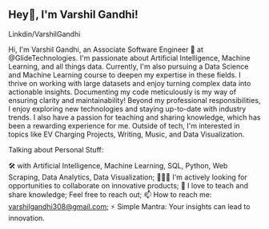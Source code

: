 ## Hey👋, I'm Varshil Gandhi!
Linkdin/VarshilGandhi

Hi, I'm Varshil Gandhi, an Associate Software Engineer 🚀 at @GlideTechnologies. I'm passionate about Artificial Intelligence, Machine Learning, and all things data. Currently, I'm also pursuing a Data Science and Machine Learning course to deepen my expertise in these fields. I thrive on working with large datasets and enjoy turning complex data into actionable insights. Documenting my code meticulously is my way of ensuring clarity and maintainability!
Beyond my professional responsibilities, I enjoy exploring new technologies and staying up-to-date with industry trends. I also have a passion for teaching and sharing knowledge, which has been a rewarding experience for me. Outside of tech, I'm interested in topics like EV Charging Projects, Writing, Music, and Data Visualization.

Talking about Personal Stuff:

🛠 with Artificial Intelligence, Machine Learning, SQL, Python, Web Scraping, Data Analytics, Data Visualization;
👨🏻‍💻 I'm actively looking for opportunities to collaborate on innovative products;
💬 I love to teach and share knowledge; Feel free to reach out;
📫 How to reach me: varshilgandhi308@gmail.com;
⚡️ Simple Mantra: Your insights can lead to innovation.




<!--
**varshilgandhi/VarshilGandhi** is a ✨ _special_ ✨ repository because its `README.md` (this file) appears on your GitHub profile.

Here are some ideas to get you started:

- 🔭 I’m currently working on ...
- 🌱 I’m currently learning ...
- 👯 I’m looking to collaborate on ...
- 🤔 I’m looking for help with ...
- 💬 Ask me about ...
- 📫 How to reach me: ...
- 😄 Pronouns: ...
- ⚡ Fun fact: ...
-->
